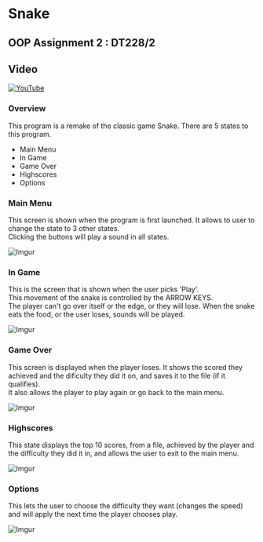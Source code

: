 # Snake
## OOP Assignment 2 : DT228/2
## Video
[![YouTube](http://i.imgur.com/0mcs6PK.png)](https://www.youtube.com/watch?v=fKM5ZR9Qft0)

### Overview
This program is a remake of the classic game Snake.
There are 5 states to this program.
- Main Menu
- In Game
- Game Over
- Highscores
- Options

### Main Menu
This screen is shown when the program is first launched. It allows to user to change the state to 3 other states.<br>
Clicking the buttons will play a sound in all states.

![Imgur](http://i.imgur.com/0mcs6PK.png)

### In Game
This is the screen that is shown when the user picks 'Play'.<br>
This movement of the snake is controlled by the ARROW KEYS.<br>
The player can't go over itself or the edge, or they will lose.
When the snake eats the food, or the user loses, sounds will be played.

![Imgur](http://i.imgur.com/vumxYrY.png)

### Game Over
This screen is displayed when the player loses. It shows the scored they achieved and the dificulty they did it on, and saves it to the file (if it qualifies).<br>
It also allows the player to play again or go back to the main menu.

![Imgur](http://i.imgur.com/jo5yfqc.png)

### Highscores
This state displays the top 10 scores, from a file, achieved by the player and the difficulty they did it in, and allows the user to exit to the main menu.

![Imgur](http://i.imgur.com/FWzAThf.png)

### Options
This lets the user to choose the difficulty they want (changes the speed) and will apply the next time the player chooses play.

![Imgur](http://i.imgur.com/Yb8XymY.png)
